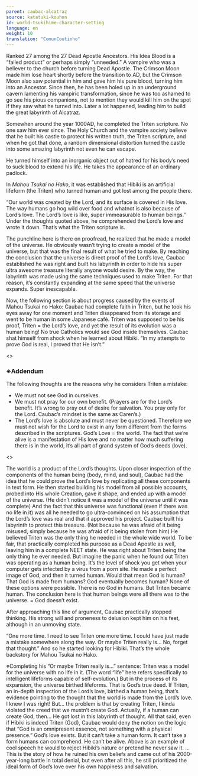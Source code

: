 ```yaml
---
parent: caubac-alcatraz
source: katatuki-kouhon
id: world-tsukihime-character-setting
language: en
weight: 10
translation: "ComunCoutinho"
---
```


Ranked 27 among the 27 Dead Apostle Ancestors.
His Idea Blood is a “failed product” or perhaps simply “unneeded.”
A vampire who was a believer to the church before turning Dead Apostle.
The Crimson Moon made him lose heart shortly before the transition to AD, but the Crimson Moon also saw potential in him and gave him his pure blood, turning him into an Ancestor.
Since then, he has been holed up in an underground cavern lamenting his vampiric transformation, since he was too ashamed to go see his pious companions, not to mention they would kill him on the spot if they saw what he turned into.
Later a lot happened, leading him to build the great labyrinth of Alcatraz.

Somewhen around the year 1000AD, he completed the Triten scripture.
No one saw him ever since.
The Holy Church and the vampire society believe that he built his castle to protect his written truth, the Triten scripture, and when he got that done, a random dimensional distortion turned the castle into some amazing labyrinth not even he can escape.

He turned himself into an inorganic object out of hatred for his body’s need to suck blood to extend his life.
He takes the appearance of an ordinary padlock.

In *Mahou Tsukai no Hako*, it was established that Hibiki is an artificial lifeform (the Triten) who turned human and got lost among the people there.

“Our world was created by the Lord, and its surface is covered in His love. The way humans go hog wild over food and whatnot is also because of Lord’s love. The Lord’s love is like, super immeasurable to human beings.”
Under the thoughts quoted above, he comprehended the Lord’s love and wrote it down. That’s what the Triten scripture is.

The punchline here is there on proofread, he realized that he made a model of the universe.
He obviously wasn’t trying to create a model of the universe, but that was the final result of what he tried to make.
By reaching the conclusion that the universe is direct proof of the Lord’s love, Caubac established he was right and built his labyrinth in order to hide his super ultra awesome treasure literally anyone would desire.
By the way, the labyrinth was made using the same techniques used to make Triten. For that reason, it’s constantly expanding at the same speed that the universe expands. Super inescapable.

Now, the following section is about progress caused by the events of Mahou Tsukai no Hako:
Caubac had complete faith in Triten, but he took his eyes away for one moment and Triten disappeared from its storage and went to be human in some Japanese café.
Triten was supposed to be his proof, Triten = the Lord’s love, and yet the result of its evolution was a human being!
No true Catholics would see God inside themselves.
Caubac shat himself from shock when he learned about Hibiki.
“In my attempts to prove God is real, I proved that He isn’t.”

<>

### ※Addendum

The following thoughts are the reasons why he considers Triten a mistake:
- We must not see God in ourselves.
- We must not pray for our own benefit. (Prayers are for the Lord’s benefit. It’s wrong to pray out of desire for salvation. You pray only for the Lord. Caubac’s mindset is the same as Caren’s.)
- The Lord’s love is absolute and must never be questioned. Therefore we must not wish for the Lord to exist in any form different from the forms described in the scriptures.
God’s Love = the world.
The fact that we’re alive is a manifestation of His love and no matter how much suffering there is in the world, it’s all part of grand system of God’s deeds (love).

<>

The world is a product of the Lord’s thoughts.
Upon closer inspection of the components of the human being (body, mind, and soul), Caubac had the idea that he could prove the Lord’s love by replicating all these components in text form.
He then started building his model from all possible accounts, probed into His whole Creation, gave it shape, and ended up with a model of the universe. (He didn’t notice it was a model of the universe until it was complete)
And the fact that this universe was functional (even if there was no life in it) was all he needed to go ultra-convinced on his assumption that the Lord’s love was real and that it approved his project.
Caubac built his labyrinth to protect this treasure. (Not because he was afraid of it being misused, simply because he was afraid of it being stolen from him)
He believed Triten was the only thing he needed in the whole wide world.
To be fair, that practically completed his purpose as a Dead Apostle as well, leaving him in a complete NEET state. He was right about Triten being the only thing he ever needed.
But imagine the panic when he found out Triten was operating as a human being.
It’s the level of shock you get when your computer gets infected by a virus from a porn site.
He made a perfect image of God, and then it turned human.
Would that mean God is human?
That God is made from humans?
God eventually becomes human?
None of these options were possible. There is no God in humans.
But Triten became human.
The conclusion here is that human beings were all there was to the universe.
= God doesn’t exist.

After approaching this line of argument, Caubac practically stopped thinking.
His strong will and proneness to delusion kept him on his feet, although in an unmoving state.

“One more time. I need to see Triten one more time. I could have just made a mistake somewhere along the way. Or maybe Triten really is… No, forget that thought.”
And so he started looking for Hibiki. That’s the whole backstory for Mahou Tsukai no Hako.

※Completing his “Or maybe Triten really is…” sentence:
Triten was a model for the universe with no life in it. (The word “life” here refers specifically to intelligent lifeforms capable of self-evolution.)
But in the process of its expansion, the universe birthed lifeforms.
That is God’s true deed.
If Triten, an in-depth inspection of the Lord’s love, birthed a human being, that’s evidence pointing to the thought that the world is made from the Lord’s love.
I knew I was right!
But… the problem is that by creating Triten, I kinda violated the creed that we mustn’t create God. Actually, if a human can create God, then…
He got lost in this labyrinth of thought.
All that said, even if Hibiki is indeed Triten (God), Caubac would deny the notion on the logic that “God is an omnipresent essence, not something with a physical presence.”
God’s love exists.
But it can’t take a human form.
It can’t take a form humans can comprehend.
He can’t be alive.
Above is an example of cool speech he would to reject Hibiki’s nature or pretend he never saw it.
…This is the story of how he ruined his own beliefs and came out of his 2000-year-long battle in total denial, but even after all this, he still prioritized the ideal form of God’s love over his own happiness and salvation.

